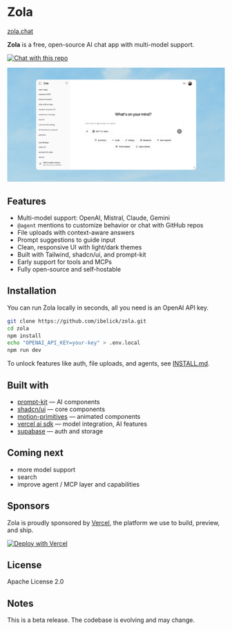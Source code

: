 # Zola

[zola.chat](https://zola.chat)

**Zola** is a free, open-source AI chat app with multi-model support.

[![Chat with this repo](https://zola.chat/button/github.svg)](https://zola.chat/?agent=github/ibelick/zola)

![zola screenshot](./public/cover_zola.webp)

## Features

- Multi-model support: OpenAI, Mistral, Claude, Gemini
- `@agent` mentions to customize behavior or chat with GitHub repos
- File uploads with context-aware answers
- Prompt suggestions to guide input
- Clean, responsive UI with light/dark themes
- Built with Tailwind, shadcn/ui, and prompt-kit
- Early support for tools and MCPs
- Fully open-source and self-hostable

## Installation

You can run Zola locally in seconds, all you need is an OpenAI API key.

```bash
git clone https://github.com/ibelick/zola.git
cd zola
npm install
echo "OPENAI_API_KEY=your-key" > .env.local
npm run dev
```

To unlock features like auth, file uploads, and agents, see [INSTALL.md](./INSTALL.md).

## Built with

- [prompt-kit](https://prompt-kit.com/) — AI components
- [shadcn/ui](https://ui.shadcn.com) — core components
- [motion-primitives](https://motion-primitives.com) — animated components
- [vercel ai sdk](https://vercel.com/blog/introducing-the-vercel-ai-sdk) — model integration, AI features
- [supabase](https://supabase.com) — auth and storage

## Coming next

- more model support
- search
- improve agent / MCP layer and capabilities

## Sponsors

Zola is proudly sponsored by [Vercel](https://vercel.com),
the platform we use to build, preview, and ship.

[![Deploy with Vercel](https://vercel.com/button)](https://vercel.com/new/clone?repository-url=https://github.com/ibelick/zola)

## License

Apache License 2.0

## Notes

This is a beta release. The codebase is evolving and may change.

```

```
